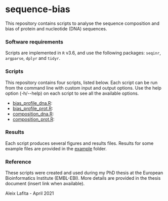 # sequence-bias

This repository contains scripts to analyse the sequence composition and bias of protein and nucleotide (DNA) sequences.

### Software requirements

Scripts are implemented in `R` v3.6, and use the following packages: `seqinr`, `argparse`, `dplyr` and `tidyr`.

### Scripts

This repository contains four scripts, listed below. 
Each script can be run from the command line with custom input and output options. 
Use the help option (-h/--help) on each script to see all the available options.

- [bias_profile_dna.R](bias_profile_dna.R): 
- [bias_profile_prot.R](bias_profile_prot.R): 
- [composition_dna.R](composition_dna.R): 
- [composition_prot.R](composition_prot.R): 

### Results

Each script produces several figures and results files.
Results for some example files are provided in the [example](example) folder.

### Reference

These scripts were created and used during my PhD thesis at the European Bioinformatics Institute (EMBL-EBI).
More details are provided in the thesis document (insert link when available).

Aleix Lafita - April 2021
